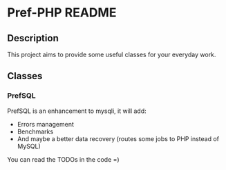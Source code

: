 Pref-PHP README
===============

Description
-----------
This project aims to provide some useful classes for your everyday work.

Classes
-------
### PrefSQL
PrefSQL is an enhancement to mysqli, it will add:

-   Errors management
-   Benchmarks
-   And maybe a better data recovery (routes some jobs to PHP instead of MySQL)


You can read the TODOs in the code =)
